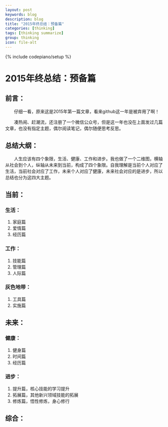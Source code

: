 ```yaml
---
layout: post
keywords: blog
description: blog
title: "2015年终总结：预备篇"
categories: [thinking]
tags: [thinking summarize]
group: thinking
icon: file-alt
---
```

{% include codepiano/setup %}

# 2015年终总结：预备篇

## 前言：
　　仔细一看，原来这是2015年第一篇文章，看来github这一年是被弃用了啊！

　　凑热闹、赶潮流，还注册了一个微信公众号，但是这一年也没在上面发过几篇文章，也没有指定主题，偶尔阅读笔记，偶尔随便思考反思。


## 总结大纲：
　　人生应该有四个象限，生活、健康、工作和进步。我也做了一个二维图，横轴从社会到个人，纵轴从未来到当前，构成了四个象限。自我理解是当前个人对应了生活，当前社会对应了工作，未来个人对应了健康，未来社会对应的是进步，所以总结也分为这四大主题。

## 当前：
### 生活：
1. 家庭篇
2. 爱情篇
3. 经历篇
### 工作：
1. 技能篇
2. 管理篇
3. 人际篇
### 灰色地带：
1. 工具篇
2. 实施篇

## 未来：
### 健康：
1. 健身篇
2. 时间篇
3. 经历篇
### 进步：
1. 提升篇，核心技能的学习提升
2. 拓展篇，其他新兴领域技能的拓展
3. 修炼篇，悟性修炼，身心修行

## 综合：
